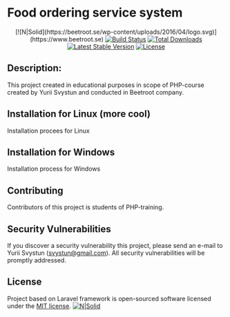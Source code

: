 <h1>Food ordering service system</h1>

<p align="center">
[![N|Solid](https://beetroot.se/wp-content/uploads/2016/04/logo.svg)](https://www.beetroot.se)
<a href="https://travis-ci.org/laravel/framework"><img src="https://travis-ci.org/laravel/framework.svg" alt="Build Status"></a>
<a href="https://packagist.org/packages/laravel/framework"><img src="https://poser.pugx.org/laravel/framework/d/total.svg" alt="Total Downloads"></a>
<a href="https://packagist.org/packages/laravel/framework"><img src="https://poser.pugx.org/laravel/framework/v/stable.svg" alt="Latest Stable Version"></a>
<a href="https://packagist.org/packages/laravel/framework"><img src="https://poser.pugx.org/laravel/framework/license.svg" alt="License"></a>
</p>

## Description:

This project created in educational purposes in scope of PHP-course created by Yurii Svystun and conducted in Beetroot company.

## Installation for Linux (more cool)

Installation procees for Linux

## Installation for Windows

Installation process for Windows

## Contributing

Contributors of this project is students of PHP-training.

## Security Vulnerabilities

If you discover a security vulnerability this project, please send an e-mail to Yurii Svystun (svystun@gmail.com). All security vulnerabilities will be promptly addressed.

## License

Project based on Laravel framework is open-sourced software licensed under the [MIT license](http://opensource.org/licenses/MIT).
[![N|Solid](https://laravel.com/assets/img/components/logo-laravel.svg)](https://www.laravel.com)